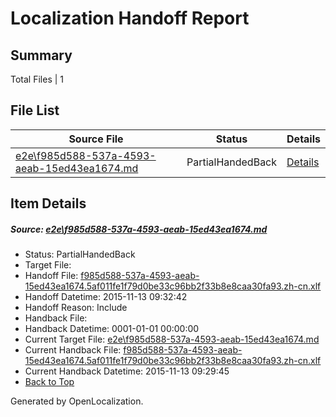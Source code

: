 # <a name='report-top'></a> Localization Handoff Report

## Summary
 Total Files | 1

## File List
 Source File | Status | Details 
 ----------- | ------ | ------- 
 [e2e\f985d588-537a-4593-aeab-15ed43ea1674.md](https://github.com/OpenLocalizationTest/oltest/blob/d67d50c3f5d0800296bb993d96df2bc5227b78b6/e2e/f985d588-537a-4593-aeab-15ed43ea1674.md) | PartialHandedBack | [Details](#0cefe84e4b853177d02d44499d8537c4a11f52d21)

## Item Details
##### <a name='0cefe84e4b853177d02d44499d8537c4a11f52d21'></a> Source: [e2e\f985d588-537a-4593-aeab-15ed43ea1674.md](https://github.com/OpenLocalizationTest/oltest/blob/d67d50c3f5d0800296bb993d96df2bc5227b78b6/e2e/f985d588-537a-4593-aeab-15ed43ea1674.md)
* Status: PartialHandedBack
* Target File: 
* Handoff File: [f985d588-537a-4593-aeab-15ed43ea1674.5af011fe1f79d0be33c96bb2f33b8e8caa30fa93.zh-cn.xlf](https://github.com/OpenLocalizationTestOrg/olhandoff/blob/284374fa59fba7b1647ce32a29a5692dd296740b/ol-handoff/OpenLocalizationTestOrg/oltest.zh-cn/yanz/f985d588-537a-4593-aeab-15ed43ea1674.5af011fe1f79d0be33c96bb2f33b8e8caa30fa93.zh-cn.xlf)
* Handoff Datetime: 2015-11-13 09:32:42
* Handoff Reason: Include
* Handback File: 
* Handback Datetime: 0001-01-01 00:00:00
* Current Target File: [e2e\f985d588-537a-4593-aeab-15ed43ea1674.md](https://github.com/OpenLocalizationTestOrg/oltest.zh-cn/blob/4a4425f420efcfeed2bdd553da664f8c55bdea11/e2e/f985d588-537a-4593-aeab-15ed43ea1674.md)
* Current Handback File: [f985d588-537a-4593-aeab-15ed43ea1674.5af011fe1f79d0be33c96bb2f33b8e8caa30fa93.zh-cn.xlf](https://github.com/OpenLocalizationTestOrg/olhandback/blob/03ceb6b99363e83d396cd98ae872306385e8a181/ol-handback/OpenLocalizationTestOrg/oltest.zh-cn/yanz/f985d588-537a-4593-aeab-15ed43ea1674.5af011fe1f79d0be33c96bb2f33b8e8caa30fa93.zh-cn.xlf)
* Current Handback Datetime: 2015-11-13 09:29:45
* [Back to Top](#report-top)


Generated by OpenLocalization.
